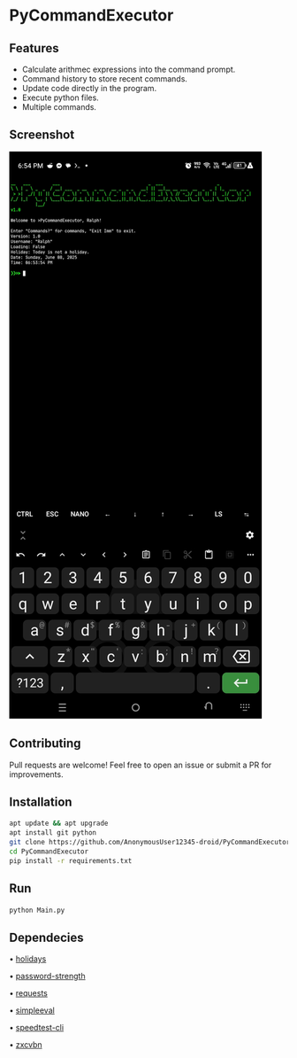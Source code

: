 # PyCommandExecutor

## Features

- Calculate arithmec expressions into the command prompt.
- Command history to store recent commands.
- Update code directly in the program.
- Execute python files.
- Multiple commands.

## Screenshot

![](Screenshot_20250608-185417.jpg)

## Contributing

Pull requests are welcome! Feel free to open an issue or submit a PR for improvements.

## Installation

```bash
apt update && apt upgrade
apt install git python
git clone https://github.com/AnonymousUser12345-droid/PyCommandExecutor
cd PyCommandExecutor
pip install -r requirements.txt
```

## Run

```bash
python Main.py
```

## Dependecies

• [holidays](https://pypi.org/project/holidays/)

• [password-strength](https://pypi.org/project/password-strength/)

• [requests](https://pypi.org/project/requests/)

• [simpleeval](https://pypi.org/project/simpleeval/)

• [speedtest-cli](https://pypi.org/project/speedtest-cli/)

• [zxcvbn](https://pypi.org/project/zxcvbn/)
